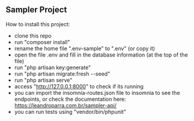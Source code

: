 ## Sampler Project

How to install this project:
- clone this repo
- run "composer install"
- rename the home file ".env-sample" to ".env" (or copy it)
- open the file .env and fill in the database information (at the top of the file)
- run "php artisan key:generate"
- run "php artisan migrate:fresh --seed"
- run "php artisan serve"
- access "http://127.0.0.1:8000" to check if its running
- you can import the insomnia-routes.json file to insomnia to see the endpoints, or check the documentation here: https://leandroparra.com.br/sampler-api/
- you can run tests using "vendor/bin/phpunit"
